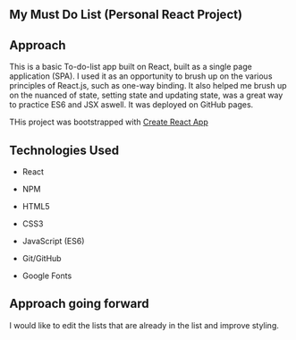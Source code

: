 
## My Must Do List (Personal React Project)

## Approach

This is a basic To-do-list app built on React, built as a single page application (SPA). I used it as an opportunity to brush up on the various principles of React.js, such as one-way binding. It also helped me brush up on the nuanced of state, setting state and updating state, was a great way to practice ES6 and JSX aswell. It was deployed on GitHub pages.

THis project was bootstrapped with [Create React App](https://github.com/facebook/create-react-app)

## Technologies Used

* React

* NPM

* HTML5

* CSS3

* JavaScript (ES6)

* Git/GitHub

* Google Fonts

## Approach going forward
I would like to edit the lists that are already in the list and improve styling. 
